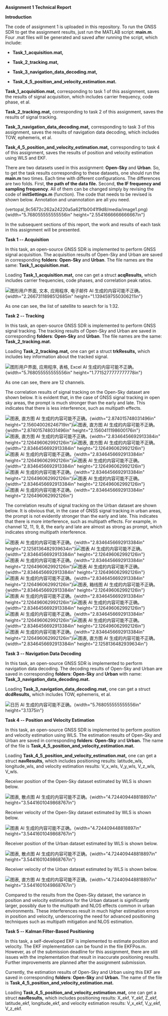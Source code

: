 **Assignment 1 Technical Report**

**Introduction**

The code of assignment 1 is uploaded in this repository. To run the GNSS
SDR to get the assignment results, just run the MATLAB script:
**main.m**. Four .mat files will be generated and saved after running
the script, which include:

-   **Task_1\_acquisition.mat,**

-   **Task_2\_tracking.mat,**

-   **Task_3\_navigation_data_decoding.mat,**

-   **Task_4\_5_position_and_velocity_estimation.mat.**

**Task_1\_acquisition.mat,** corresponding to task 1 of this assignment,
saves the results of signal acquisition, which includes carrier
frequency, code phase, et al.

**Task_2\_tracking.mat,** corresponding to task 2 of this assignment,
saves the results of signal tracking.

**Task_3\_navigation_data_decoding.mat,** corresponding to task 3 of
this assignment, saves the results of navigation data decoding, which
includes TOW, ephemeris, et al.

**Task_4\_5_position_and_velocity_estimation.mat,** corresponding to
task 4 of this assignment, saves the results of position and velocity
estimation using WLS and EKF.

There are two datasets used in this assignment: **Open-Sky** and
**Urban**. So, to get the task results corresponding to these datasets,
one should run the **main.m** two times. Each time with different
configurations. The differences are two folds. First, **the path of the
data file.** Second, **the IF frequency and sampling frequency**. All of
them can be changed simply by revising the code of **initSettings.m**
(function). The code that needs to be revised is shown below. Annotation
and unannotation are all you need.

(vertopal_9c5672c262a24220a5a62f1b0041f9d8/media/image1.png){width="5.768055555555556in"
height="2.5541666666666667in"}

In the subsequent sections of this report, the work and results of each
task in this assignment will be presented.

**Task 1 -- Acquisition**

In this task, an open-source GNSS SDR is implemented to perform GNSS
signal acquisition. The acquisition results of Open-Sky and Urban are
saved in corresponding **folders**: **Open-Sky** and **Urban**. The file
names are the same: **Task_1\_acquisition.mat.**

Loading **Task_1\_acquisition.mat,** one can get a struct
**acqResults,** which includes carrier frequencies, code phases, and
correlation peak ratios.

![图形用户界面, 文本, 应用程序, 电子邮件 AI
生成的内容可能不正确。](vertopal_9c5672c262a24220a5a62f1b0041f9d8/media/image2.png){width="2.2667311898512685in"
height="1.1394597550306211in"}

As one can see, the list of satellite to search for is 1:32.

**Task 2 -- Tracking**

In this task, an open-source GNSS SDR is implemented to perform GNSS
signal tracking. The tracking results of Open-Sky and Urban are saved in
corresponding **folders**: **Open-Sky** and **Urban**. The file names
are the same: **Task_2\_tracking.mat.**

Loading **Task_2\_tracking.mat,** one can get a struct **trkResults,**
which includes key information about the tracked signal.

![图形用户界面, 应用程序, 表格, Excel AI
生成的内容可能不正确。](vertopal_9c5672c262a24220a5a62f1b0041f9d8/media/image3.png){width="5.768055555555556in"
height="1.7715277777777778in"}

As one can see, there are 12 channels.

The correlation results of signal tracking on the Open-Sky dataset are
shown below. It is evident that, in the case of GNSS signal tracking in
open sky areas, the prompt is much stronger than the early and late.
This indicates that there is less interference, such as multipath
effects.

![图表, 直方图 AI
生成的内容可能不正确。](vertopal_9c5672c262a24220a5a62f1b0041f9d8/media/image4.png){width="2.874015748031496in"
height="2.156040026246719in"}![图表, 直方图 AI
生成的内容可能不正确。](vertopal_9c5672c262a24220a5a62f1b0041f9d8/media/image5.png){width="2.874015748031496in"
height="2.1560411198600176in"}![图表, 直方图 AI
生成的内容可能不正确。](vertopal_9c5672c262a24220a5a62f1b0041f9d8/media/image6.png){width="2.8346456692913384in"
height="2.126496062992126in"}![图表, 直方图 AI
生成的内容可能不正确。](vertopal_9c5672c262a24220a5a62f1b0041f9d8/media/image7.png){width="2.8346456692913384in"
height="2.126496062992126in"}![图表 AI
生成的内容可能不正确。](vertopal_9c5672c262a24220a5a62f1b0041f9d8/media/image8.png){width="2.8346456692913384in"
height="2.126496062992126in"}![图表 AI
生成的内容可能不正确。](vertopal_9c5672c262a24220a5a62f1b0041f9d8/media/image9.png){width="2.8346456692913384in"
height="2.126496062992126in"}![图表 AI
生成的内容可能不正确。](vertopal_9c5672c262a24220a5a62f1b0041f9d8/media/image10.png){width="2.8346456692913384in"
height="2.126496062992126in"}![图表 AI
生成的内容可能不正确。](vertopal_9c5672c262a24220a5a62f1b0041f9d8/media/image11.png){width="2.8346456692913384in"
height="2.126496062992126in"}![图表 AI
生成的内容可能不正确。](vertopal_9c5672c262a24220a5a62f1b0041f9d8/media/image12.png){width="2.8346456692913384in"
height="2.126496062992126in"}

The correlation results of signal tracking on the Urban dataset are
shown below. It is obvious that, in the case of GNSS signal tracking in
urban areas, the prompt is not evidently stronger than the early and
late. This indicates that there is more interference, such as multipath
effects. For example, in channel 12, 11, 9, 8, the early and late are
almost as strong as prompt, which indicates strong multipath
interference.

![图表 AI
生成的内容可能不正确。](vertopal_9c5672c262a24220a5a62f1b0041f9d8/media/image13.png){width="2.8346456692913384in"
height="2.1258136482939634in"}![图表 AI
生成的内容可能不正确。](vertopal_9c5672c262a24220a5a62f1b0041f9d8/media/image14.png){width="2.8346456692913384in"
height="2.126496062992126in"}![图表 AI
生成的内容可能不正确。](vertopal_9c5672c262a24220a5a62f1b0041f9d8/media/image15.png){width="2.8346456692913384in"
height="2.126496062992126in"}![图表 AI
生成的内容可能不正确。](vertopal_9c5672c262a24220a5a62f1b0041f9d8/media/image16.png){width="2.8346456692913384in"
height="2.126496062992126in"}![图表 AI
生成的内容可能不正确。](vertopal_9c5672c262a24220a5a62f1b0041f9d8/media/image17.png){width="2.8346456692913384in"
height="2.126496062992126in"}![图表, 箱线图 AI
生成的内容可能不正确。](vertopal_9c5672c262a24220a5a62f1b0041f9d8/media/image18.png){width="2.8346456692913384in"
height="2.126496062992126in"}![图表 AI
生成的内容可能不正确。](vertopal_9c5672c262a24220a5a62f1b0041f9d8/media/image19.png){width="2.8346456692913384in"
height="2.126496062992126in"}![图表 AI
生成的内容可能不正确。](vertopal_9c5672c262a24220a5a62f1b0041f9d8/media/image20.png){width="2.8346456692913384in"
height="2.126496062992126in"}![图表 AI
生成的内容可能不正确。](vertopal_9c5672c262a24220a5a62f1b0041f9d8/media/image21.png){width="2.8346456692913384in"
height="2.126496062992126in"}![图表 AI
生成的内容可能不正确。](vertopal_9c5672c262a24220a5a62f1b0041f9d8/media/image22.png){width="2.8346456692913384in"
height="2.126496062992126in"}![图表 AI
生成的内容可能不正确。](vertopal_9c5672c262a24220a5a62f1b0041f9d8/media/image23.png){width="2.8346456692913384in"
height="2.126496062992126in"}![图表, 直方图 AI
生成的内容可能不正确。](vertopal_9c5672c262a24220a5a62f1b0041f9d8/media/image24.png){width="2.8346456692913384in"
height="2.1258136482939634in"}

**Task 3 -- Navigation Data Decoding**

In this task, an open-source GNSS SDR is implemented to perform
navigation data decoding. The decoding results of Open-Sky and Urban are
saved in corresponding **folders**: **Open-Sky** and **Urban** with
name: **Task_3\_navigation_data_decoding.mat.**

Loading **Task_3\_navigation_data_decoding.mat,** one can get a struct
**dcdResults,** which includes TOW, ephemeris, et al.

![日历 AI
生成的内容可能不正确。](vertopal_9c5672c262a24220a5a62f1b0041f9d8/media/image25.png){width="5.768055555555556in"
height="3.1375in"}

**Task 4 -- Position and Velocity Estimation**

In this task, an open-source GNSS SDR is implemented to perform position
and velocity estimation using WLS. The estimation results of Open-Sky
and Urban are saved in corresponding **folders**: **Open-Sky** and
**Urban.** The name of the file is
**Task_4\_5_position_and_velocity_estimation.mat.**

Loading **Task_4\_5_position_and_velocity_estimation.mat,** one can get
a struct **navResults,** which includes positioning results:
latitude_wls, longitude_wls, and velocity estimation results: V_x\_wls,
V_y\_wls, V_z\_wls, V_wls.

Receiver position of the Open-Sky dataset estimated by WLS is shown
below.

![图表, 散点图 AI
生成的内容可能不正确。](vertopal_9c5672c262a24220a5a62f1b0041f9d8/media/image26.png){width="4.724409448818897in"
height="3.5441601049868767in"}

Receiver velocity of the Open-Sky dataset estimated by WLS is shown
below.

![图表 AI
生成的内容可能不正确。](vertopal_9c5672c262a24220a5a62f1b0041f9d8/media/image27.png){width="4.724409448818897in"
height="3.5441601049868767in"}

Receiver position of the Urban dataset estimated by WLS is shown below.

![图表, 散点图 AI
生成的内容可能不正确。](vertopal_9c5672c262a24220a5a62f1b0041f9d8/media/image28.png){width="4.724409448818897in"
height="3.5441601049868767in"}

Receiver velocity of the Urban dataset estimated by WLS is shown below.

![图表, 直方图 AI
生成的内容可能不正确。](vertopal_9c5672c262a24220a5a62f1b0041f9d8/media/image29.png){width="4.724409448818897in"
height="3.5441601049868767in"}

Compared to the results from the Open-Sky dataset, the variance in
position and velocity estimations for the Urban dataset is significantly
larger, possibly due to the multipath and NLOS effects common in urban
environments. These interferences result in much higher estimation
errors in position and velocity, underscoring the need for advanced
positioning techniques such as multipath mitigation and NLOS estimation.

**Task 5 -- Kalman Filter-Based Positioning**

In this task, a self-developed EKF is implemented to estimate position
and velocity. The EKF implementation can be found in the file EKFPos.m.
However, as of the submission deadline for this assignment, there are
still issues with the implementation that result in inaccurate
positioning results. Further improvements are planned after the
assignment submission.

Currently, the estimation results of Open-Sky and Urban using this EKF
are saved in corresponding **folders**: **Open-Sky** and **Urban.** The
name of the file is **Task_4\_5_position_and_velocity_estimation.mat.**

Loading **Task_4\_5_position_and_velocity_estimation.mat,** one can get
a struct **navResults,** which includes positioning results: X_ekf,
Y_ekf, Z_ekf, latitude_ekf, longitude_ekf, and velocity estimation
results: V_x\_ekf, V_y\_ekf, V_z\_ekf.
